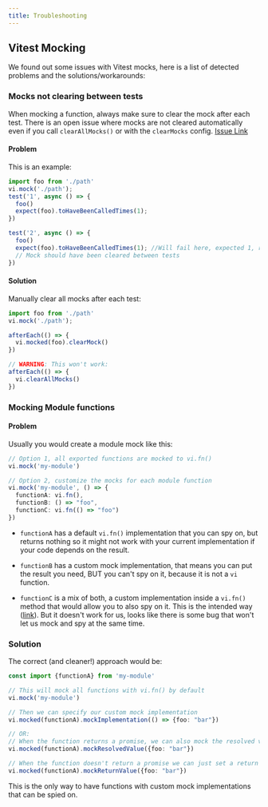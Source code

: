 ```yaml
---
title: Troubleshooting
---
```



## Vitest Mocking

We found out some issues with Vitest mocks, here is a list of detected problems and the solutions/workarounds:


### Mocks not clearing between tests
When mocking a function, always make sure to clear the mock after each test. There is an open issue where mocks are not cleared automatically even if you call `clearAllMocks()` or with the `clearMocks` config. [Issue Link](https://github.com/vitest-dev/vitest/issues/872)



#### Problem

This is an example:

```ts
import foo from './path'
vi.mock('./path');
test('1', async () => {
  foo()
  expect(foo).toHaveBeenCalledTimes(1);
})

test('2', async () => {
  foo()
  expect(foo).toHaveBeenCalledTimes(1); //Will fail here, expected 1, received 2
  // Mock should have been cleared between tests
})
```

#### Solution
Manually clear all mocks after each test:
```ts
import foo from './path'
vi.mock('./path');

afterEach(() => {
  vi.mocked(foo).clearMock()
})

// WARNING: This won't work:
afterEach(() => {
  vi.clearAllMocks()
})
```


### Mocking Module functions

#### Problem

Usually you would create a module mock like this:

```typescript
// Option 1, all exported functions are mocked to vi.fn()
vi.mock('my-module')

// Option 2, customize the mocks for each module function
vi.mock('my-module', () => {
  functionA: vi.fn(),
  functionB: () => "foo",
  functionC: vi.fn(() => "foo")
})
```


- `functionA` has a default `vi.fn()` implementation that you can spy on, but returns nothing so it might not work with your current implementation if your code depends on the result.

- `functionB` has a custom mock implementation, that means you can put the result you need, BUT you can't spy on it, because it is not a `vi` function.

- `functionC` is a mix of both, a custom implementation inside a `vi.fn()` method that would allow you to also spy on it. This is the intended way ([link](https://vitest.dev/api/#vi-fn)).
But it doesn't work for us, looks like there is some bug that won't let us mock and spy at the same time.



### Solution

The correct (and cleaner!) approach would be:

```typescript
const import {functionA} from 'my-module'

// This will mock all functions with vi.fn() by default
vi.mock('my-module')

// Then we can specify our custom mock implementation
vi.mocked(functionA).mockImplementation(() => {foo: "bar"})

// OR:
// When the function returns a promise, we can also mock the resolved value
vi.mocked(functionA).mockResolvedValue({foo: "bar"})

// When the function doesn't return a promise we can just set a return value
vi.mocked(functionA).mockReturnValue({foo: "bar"})
```


This is the only way to have functions with custom mock implementations that can be spied on.
